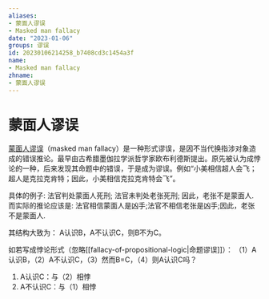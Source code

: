 ```yaml
---
aliases:
- 蒙面人谬误
- Masked man fallacy
date: "2023-01-06"
groups: 谬误
id: 20230106214258_b7408cd3c1454a3f
name:
- Masked man fallacy
zhname:
- 蒙面人谬误
---
```


# 蒙面人谬误

[蒙面人谬误](https://zh.wikipedia.org/wiki/%E8%92%99%E9%9D%A2%E4%BA%BA%E8%AC%AC%E8%AA%A4)（masked man fallacy）是一种形式谬误，是因不当代换指涉对象造成的错误推论。最早由古希腊墨伽拉学派哲学家欧布利德斯提出。原先被认为成悖论的一种，后来发现其命题中的错误，于是成为谬误。例如“小美相信超人会飞；超人是克拉克肯特；因此，小美相信克拉克肯特会飞”。

具体的例子: 法官判处蒙面人死刑; 法官未判处老张死刑; 因此，老张不是蒙面人.
而实际的推论应该是: 法官相信蒙面人是凶手;法官不相信老张是凶手;因此，老张不是蒙面人.

其结构大致为： A认识B，A不认识C，则B不为C。

如若写成悖论形式（忽略[[fallacy-of-propositional-logic|命题谬误]]）： （1）A认识B，（2）A不认识C，（3）然而B=C，（4）则A认识C吗？
1. A认识C：与（2）相悖
2. A不认识C：与（1）相悖
